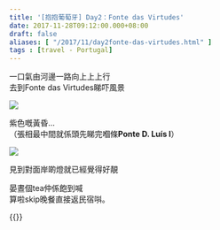 ```yaml
---
title: '[抱抱葡萄牙] Day2：Fonte das Virtudes'
date: 2017-11-28T09:12:00.000+08:00
draft: false
aliases: [ "/2017/11/day2fonte-das-virtudes.html" ]
tags : [travel - Portugal]
---
```


一口氣由河邊一路向上上上行  
去到Fonte das Virtudes睇吓風景  

![](/images/portugal2j.jpg)

紫色嘅黃昏...  
（張相最中間就係頭先睇完嗰條**Ponte D. Luís I**）  

![](/images/portugal2j1.jpg)

見到對面岸啲燈就已經覺得好靚  
  
晏晝個tea仲係飽到喊  
算啦skip晚餐直接返民宿唞。  
  
  

{{<portugal>}}  

